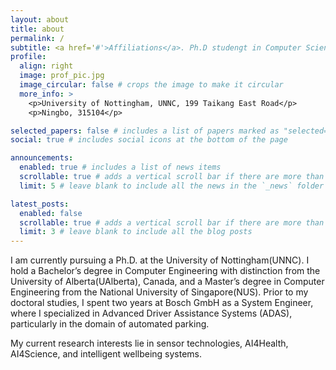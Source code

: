 ```yaml
---
layout: about
title: about
permalink: /
subtitle: <a href='#'>Affiliations</a>. Ph.D studengt in Computer Science from the University of Nottingham
profile:
  align: right
  image: prof_pic.jpg
  image_circular: false # crops the image to make it circular
  more_info: >
    <p>University of Nottingham, UNNC, 199 Taikang East Road</p>
    <p>Ningbo, 315104</p>

selected_papers: false # includes a list of papers marked as "selected={true}"
social: true # includes social icons at the bottom of the page

announcements:
  enabled: true # includes a list of news items
  scrollable: true # adds a vertical scroll bar if there are more than 3 news items
  limit: 5 # leave blank to include all the news in the `_news` folder

latest_posts:
  enabled: false
  scrollable: true # adds a vertical scroll bar if there are more than 3 new posts items
  limit: 3 # leave blank to include all the blog posts
---
```

I am currently pursuing a Ph.D. at the University of Nottingham(UNNC). I hold a Bachelor’s degree in Computer Engineering with distinction from the University of Alberta(UAlberta), Canada, and a Master’s degree in Computer Engineering from the National University of Singapore(NUS). Prior to my doctoral studies, I spent two years at Bosch GmbH as a System Engineer, where I specialized in Advanced Driver Assistance Systems (ADAS), particularly in the domain of automated parking.

My current research interests lie in sensor technologies, AI4Health, AI4Science, and intelligent wellbeing systems.

<!-- Write your biography here. Tell the world about yourself. Link to your favorite [subreddit](http://reddit.com). You can put a picture in, too. The code is already in, just name your picture `prof_pic.jpg` and put it in the `img/` folder. -->

<!-- Put your address / P.O. box / other info right below your picture. You can also disable any of these elements by editing `profile` property of the YAML header of your `_pages/about.md`. Edit `_bibliography/papers.bib` and Jekyll will render your [publications page](/al-folio/publications/) automatically. -->

<!-- s -->
